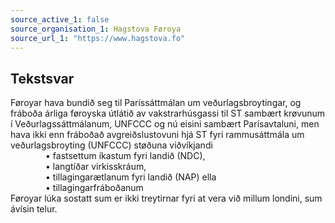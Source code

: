 ```yaml
---
source_active_1: false
source_organisation_1: Hagstova Føroya
source_url_1: "https://www.hagstova.fo"
---
```

## Tekstsvar  
Føroyar hava bundið seg til Paríssáttmálan um veðurlagsbroytingar, og fráboða árliga føroyska útlátið av vakstrarhúsgassi til ST sambært krøvunum í Veðurlagssáttmálanum, UNFCCC og nú eisini sambært Parísavtaluni, men hava ikki enn fráboðað avgreiðslustovuni hjá ST fyri rammusáttmála um veðurlagsbroyting (UNFCCC) støðuna viðvíkjandi  
    • fastsettum íkastum fyri landið (NDC),  
    • langtíðar virkisskráum,  
    • tillagingarætlanum fyri landið (NAP) ella  
    • tillagingarfráboðanum  
Føroyar lúka sostatt sum er ikki treytirnar fyri at vera við millum londini, sum ávísin telur.
